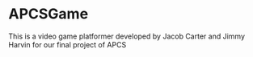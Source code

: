 # APCSGame
This is a video game platformer developed by Jacob Carter and Jimmy Harvin for our final project of APCS
